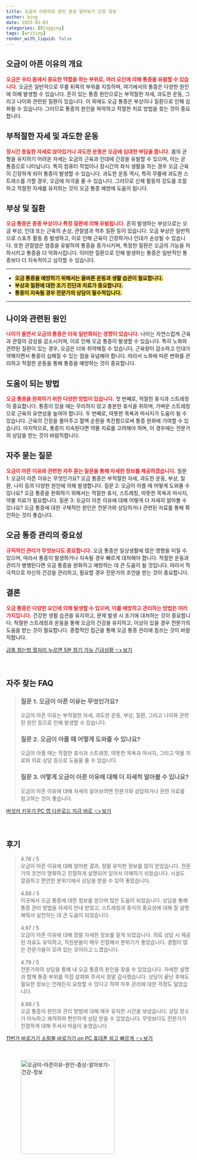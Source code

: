 ```yaml
---
title: 오금이 아픈이유 원인 증상 알아보기 건강 정보
author: bing
date: 2025-02-03
categories: [Blogging]
tags: [writing]
render_with_liquid: false
---
```



<h2 id='오금이 아픈 이유의 개요'>오금이 아픈 이유의 개요</h2>

<p><b><span style="color: #ee2323;">오금은 우리 몸에서 중요한 역할을 하는 부위로, 여러 요인에 의해 통증을 유발할 수 있습니다.</span></b> 오금은 일반적으로 무릎 뒤쪽의 부위를 지칭하며, 여기에서의 통증은 다양한 원인에 의해 발생할 수 있습니다. 흔히 있는 통증 원인으로는 부적절한 자세, 과도한 운동, 그리고 나이와 관련된 질환이 있습니다. 이 외에도 오금 통증은 부상이나 질환으로 인해 심화될 수 있습니다. 그러므로 통증의 원인을 파악하고 적절한 치료 방법을 찾는 것이 중요합니다.</p>

<h2 id='부적절한 자세 및 과도한 운동'>부적절한 자세 및 과도한 운동</h2>

<p><b><span style="color: #ee2323;">장시간 동일한 자세로 앉아있거나 과도한 운동은 오금에 심대한 부담을 줍니다.</span></b> 몸의 균형을 유지하기 어려운 자세는 오금의 근육과 인대에 긴장을 유발할 수 있으며, 이는 곧 통증으로 나타납니다. 특히 컴퓨터 작업이나 장시간의 좌식 생활을 하는 경우 오금 근육이 긴장하게 되어 통증이 발생할 수 있습니다. 과도한 운동 역시, 특히 무릎에 과도한 스트레스를 가할 경우, 오금에 자극을 줄 수 있습니다. 그러므로 신체 활동의 강도를 조절하고 적절한 자세를 유지하는 것이 오금 통증 예방에 도움이 됩니다.</p>

<h2 id='부상 및 질환'>부상 및 질환</h2>

<p><b><span style="color: #ee2323;">오금 통증은 종종 부상이나 특정 질환에 의해 유발됩니다.</span></b> 흔히 발생하는 부상으로는 오금 부상, 인대 또는 근육의 손상, 관절염과 척추 질환 등이 있습니다. 오금 부상은 일반적으로 스포츠 활동 중 발생하고, 이로 인해 근육이 긴장하거나 인대가 손상될 수 있습니다. 또한 관절염은 염증을 유발하여 통증을 증가시키며, 특정한 질환은 오금의 기능을 저하시키고 통증을 더 악화시킵니다. 이러한 질환으로 인해 발생하는 통증은 일반적인 통증보다 더 지속적이고 심각할 수 있습니다.</p>

<hr />

<ul>
    <li><b><span style="background-color: #ffe066;">오금 통증을 예방하기 위해서는 올바른 운동과 생활 습관이 필요합니다.</span></b></li>
    <li><b><span style="background-color: #ffe066;">부상과 질환에 대한 조기 진단과 치료가 중요합니다.</span></b></li>
    <li><b><span style="background-color: #ffe066;">통증이 지속될 경우 전문가의 상담이 필수적입니다.</span></b></li>
</ul>

<hr />

<h2 id='나이와 관련된 원인'>나이와 관련된 원인</h2>

<p><b><span style="color: #ee2323;">나이가 들면서 오금의 통증은 더욱 일반화되는 경향이 있습니다.</span></b> 나이는 자연스럽게 근육과 관절의 강성을 감소시키며, 이로 인해 오금 통증이 발생할 수 있습니다. 특히 노화와 관련된 질환이 있는 경우, 오금은 더욱 취약해질 수 있습니다. 근육량이 감소하고 인대가 약해지면서 통증이 심해질 수 있는 점을 유념해야 합니다. 따라서 노화에 따른 변화를 관리하고 적절한 운동을 통해 통증을 예방하는 것이 중요합니다.</p>

<h2 id='도움이 되는 방법'>도움이 되는 방법</h2>

<p><b><span style="color: #ee2323;">오금 통증을 완화하기 위한 다양한 방법이 있습니다.</span></b> 첫 번째로, 적절한 휴식과 스트레칭이 중요합니다. 통증이 있을 때는 무리하지 않고 충분한 휴식을 취하며, 가벼운 스트레칭으로 근육의 유연성을 높여야 합니다. 두 번째로, 따뜻한 목욕과 마사지가 도움이 될 수 있습니다. 근육의 긴장을 풀어주고 혈액 순환을 촉진함으로써 통증 완화에 기여할 수 있습니다. 마지막으로, 통증이 지속된다면 약물 치료를 고려해야 하며, 이 경우에는 전문가의 상담을 받는 것이 바람직합니다.</p>

<h2 id='자주 묻는 질문'>자주 묻는 질문</h2>

<p><b><span style="color: #ee2323;">오금이 아픈 이유와 관련한 자주 묻는 질문을 통해 자세한 정보를 제공하겠습니다.</span></b> 질문 1: 오금이 아픈 이유는 무엇인가요? 오금 통증은 부적절한 자세, 과도한 운동, 부상, 질환, 나이 등의 다양한 원인에 의해 발생합니다. 질문 2: 오금이 아플 때 어떻게 도와줄 수 있나요? 오금 통증을 완화하기 위해서는 적절한 휴식, 스트레칭, 따뜻한 목욕과 마사지, 약물 치료가 필요합니다. 질문 3: 오금이 아픈 이유에 대해 어떻게 더 자세히 알아볼 수 있나요? 오금 통증에 대한 구체적인 원인은 전문가와 상담하거나 관련된 자료를 통해 확인하는 것이 좋습니다.</p>

<h2 id='오금 통증 관리의 중요성'>오금 통증 관리의 중요성</h2>

<p><b><span style="color: #ee2323;">규칙적인 관리가 무엇보다도 중요합니다.</span></b> 오금 통증은 일상생활에 많은 영향을 미칠 수 있으며, 따라서 통증이 발생하거나 지속될 경우 빠르게 대처해야 합니다. 적절한 운동과 관리가 병행된다면 오금 통증을 완화하고 예방하는 데 큰 도움이 될 것입니다. 따라서 적극적으로 자신의 건강을 관리하고, 필요할 경우 전문가의 조언을 받는 것이 중요합니다.</p>

<h2 id='결론'>결론</h2>

<p><b><span style="color: #ee2323;">오금 통증은 다양한 요인에 의해 발생할 수 있으며, 이를 예방하고 관리하는 방법은 여러 가지입니다.</span></b> 건강한 생활 습관을 유지하고, 문제 발생 시 조기에 대처하는 것이 중요합니다. 적절한 스트레칭과 운동을 통해 오금의 건강을 유지하고, 이상이 있을 경우 전문가의 도움을 받는 것이 필요합니다. 종합적인 접근을 통해 오금 통증 관리에 힘쓰는 것이 바람직합니다.</p>


<p><a class="click-button" title="급똥 참는법 혈자리 누르면 5분 참기 가능 긴급상황" href="https://blackassets.github.io/posts/%EA%B8%89%EB%98%A5-%EC%B0%B8%EB%8A%94%EB%B2%95-%ED%98%88%EC%9E%90%EB%A6%AC-%EB%88%84%EB%A5%B4%EB%A9%B4-5%EB%B6%84-%EC%B0%B8%EA%B8%B0-%EA%B0%80%EB%8A%A5-%EA%B8%B4%EA%B8%89%EC%83%81%ED%99%A9/" rel="dofollow">급똥 참는법 혈자리 누르면 5분 참기 가능 긴급상황 👈 보기</a></p><br>
<h2 id='자주_찾는_FAQ'>자주 찾는 FAQ</h2>
<div itemscope="" itemtype="https://schema.org/FAQPage"> 
<blockquote> 
<div itemscope="" itemprop="mainEntity" itemtype="https://schema.org/Question"> 
<h3 itemprop="name">질문 1. 오금이 아픈 이유는 무엇인가요?</h3> 
<div itemscope="" itemprop="acceptedAnswer" itemtype="https://schema.org/Answer"> 
<span itemprop="text"> <p>오금이 아픈 이유는 부적절한 자세, 과도한 운동, 부상, 질환, 그리고 나이와 관련된 원인 등으로 인해 발생할 수 있습니다.</p> </span> 
</div> 
</div> 

<div itemscope="" itemprop="mainEntity" itemtype="https://schema.org/Question"> 
<h3 itemprop="name">질문 2. 오금이 아플 때 어떻게 도와줄 수 있나요?</h3> 
<div itemscope="" itemprop="acceptedAnswer" itemtype="https://schema.org/Answer"> 
<span itemprop="text"> <p>오금이 아플 때는 적절한 휴식과 스트레칭, 따뜻한 목욕과 마사지, 그리고 약물 치료와 의료 상담 등으로 도움을 줄 수 있습니다.</p> </span> 
</div> 
</div> 

<div itemscope="" itemprop="mainEntity" itemtype="https://schema.org/Question"> 
<h3 itemprop="name">질문 3. 어떻게 오금이 아픈 이유에 대해 더 자세히 알아볼 수 있나요?</h3> 
<div itemscope="" itemprop="acceptedAnswer" itemtype="https://schema.org/Answer"> 
<span itemprop="text"> <p>오금이 아픈 이유에 대해 자세히 알아보려면 전문가와 상담하거나 관련 자료를 참고하는 것이 좋습니다.</p> </span> 
</div> 
</div> 
</blockquote> 
</div>
<p><a class="click-button" title="버섯커 키우기 PC 앱 다운로드 지금 바로" href="https://blackassets.github.io/posts/%EB%B2%84%EC%84%AF%EC%BB%A4-%ED%82%A4%EC%9A%B0%EA%B8%B0-PC-%EC%95%B1-%EB%8B%A4%EC%9A%B4%EB%A1%9C%EB%93%9C-%EC%A7%80%EA%B8%88-%EB%B0%94%EB%A1%9C/" rel="dofollow">버섯커 키우기 PC 앱 다운로드 지금 바로 👈 보기</a></p><br>
<h2 id='후기'>후기</h2>
<div itemscope itemtype="https://schema.org/Product">
  <blockquote>
  <div itemprop="review" itemscope itemtype="https://schema.org/Review">
      <div itemprop="reviewRating" itemscope itemtype="https://schema.org/Rating"> <span itemprop="ratingValue">4.76</span> / <span itemprop="bestRating">5</span> </div>
      <span itemprop="reviewBody">오금이 아픈 이유에 대해 알아본 결과, 정말 유익한 정보를 많이 얻었습니다. 전문가의 조언이 명확하고 친절하게 설명되어 있어서 이해하기 쉬웠습니다. 시설도 깔끔하고 편안한 분위기에서 상담을 받을 수 있어 좋았습니다.</span>
  </div>
  <br>
  <div itemprop="review" itemscope itemtype="https://schema.org/Review">
      <div itemprop="reviewRating" itemscope itemtype="https://schema.org/Rating"> <span itemprop="ratingValue">4.88</span> / <span itemprop="bestRating">5</span> </div>
      <span itemprop="reviewBody">이곳에서 오금 통증에 대한 정보를 얻으며 많은 도움이 되었습니다. 상담을 통해 통증 관리 방법을 자세히 안내 받았고, 스트레칭과 휴식의 중요성에 대해 잘 설명해줘서 실천하는 데 큰 도움이 되었습니다.</span>
  </div>
  <br>
  <div itemprop="review" itemscope itemtype="https://schema.org/Review">
      <div itemprop="reviewRating" itemscope itemtype="https://schema.org/Rating"> <span itemprop="ratingValue">4.97</span> / <span itemprop="bestRating">5</span> </div>
      <span itemprop="reviewBody">오금이 아픈 이유에 대해 정말 자세한 정보를 알게 되었습니다. 의료 상담 시 제공된 자료도 유익하고, 직원분들이 매우 친절해서 분위기가 좋았습니다. 경험이 많은 전문가들이 모여 있는 곳이라고 느꼈습니다.</span>
  </div>
  <br>
  <div itemprop="review" itemscope itemtype="https://schema.org/Review">
      <div itemprop="reviewRating" itemscope itemtype="https://schema.org/Rating"> <span itemprop="ratingValue">4.79</span> / <span itemprop="bestRating">5</span> </div>
      <span itemprop="reviewBody">전문가와의 상담을 통해 내 오금 통증의 원인을 찾을 수 있었습니다. 자세한 설명과 함께 통증 부위를 직접 살펴봐 주셔서 정말 감사했습니다. 상담이 끝난 후에도 필요한 정보는 언제든지 요청할 수 있다고 하여 차후 관리에 대한 걱정도 덜었습니다.</span>
  </div>
  <br>
  <div itemprop="review" itemscope itemtype="https://schema.org/Review">
      <div itemprop="reviewRating" itemscope itemtype="https://schema.org/Rating"> <span itemprop="ratingValue">4.98</span> / <span itemprop="bestRating">5</span> </div>
      <span itemprop="reviewBody">오금 통증의 원인과 관리 방법에 대해 매우 유익한 시간을 보냈습니다. 상담 장소가 아늑하고 쾌적하여 편안하게 상담 받을 수 있었습니다. 무엇보다도 전문가가 친절하게 대해 주셔서 마음이 놓였습니다.</span>
  </div>
  </blockquote>
</div>
<p><a class="click-button" title="11번가 바로가기 쇼핑몰 바로가기 on PC 휴대폰 쉽고 빠르게" href="https://blackassets.github.io/posts/11%EB%B2%88%EA%B0%80-%EB%B0%94%EB%A1%9C%EA%B0%80%EA%B8%B0-%EC%87%BC%ED%95%91%EB%AA%B0-%EB%B0%94%EB%A1%9C%EA%B0%80%EA%B8%B0-on-PC-%ED%9C%B4%EB%8C%80%ED%8F%B0-%EC%89%BD%EA%B3%A0-%EB%B9%A0%EB%A5%B4%EA%B2%8C/" rel="dofollow">11번가 바로가기 쇼핑몰 바로가기 on PC 휴대폰 쉽고 빠르게 👈 보기</a></p><br>
<figure class="image"><img src="https://blackassets.github.io/assets/img/thumbnail/오금이-아픈이유-원인-증상-알아보기-건강-정보.webp" alt="오금이-아픈이유-원인-증상-알아보기-건강-정보" width="256" height="256"></figure>